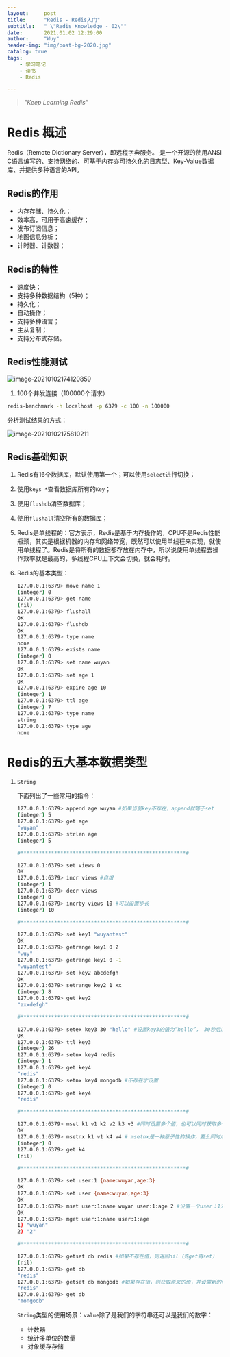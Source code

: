 ```yaml
---
layout:     post
title:      "Redis - Redis入门"
subtitle:   " \"Redis Knowledge - 02\""
date:       2021.01.02 12:29:00
author:     "Wuy"
header-img: "img/post-bg-2020.jpg"
catalog: true
tags:
    - 学习笔记
    - 读书
    - Redis

---
```


> *"Keep Learning Redis"*

# Redis 概述

Redis（Remote Dictionary Server），即远程字典服务。
是一个开源的使用ANSI C语言编写的、支持网络的、可基于内存亦可持久化的日志型、Key-Value数据库、并提供多种语言的API。

## Redis的作用

- 内存存储、持久化；
- 效率高，可用于高速缓存；
- 发布订阅信息；
- 地图信息分析；
- 计时器、计数器；

## Redis的特性

- 速度快；
- 支持多种数据结构（5种）；
- 持久化；
- 自动操作；
- 支持多种语言；
- 主从复制；
- 支持分布式存储。

## Redis性能测试

![image-20210102174120859](https://i.loli.net/2021/01/02/6L4CPxIjlYoyTWn.png)

1. 100个并发连接（100000个请求）

```bash
redis-benchmark -h localhost -p 6379 -c 100 -n 100000
```

分析测试结果的方式：

![image-20210102175810211](https://i.loli.net/2021/01/02/huMY6tky4ivzgJp.png)

## Redis基础知识

1. Redis有16个数据库，默认使用第一个；可以使用`select`进行切换；

2. 使用`keys *`查看数据库所有的`Key`；

3. 使用`flushdb`清空数据库；

4. 使用`flushall`清空所有的数据库；

5. Redis是单线程的：官方表示，Redis是基于内存操作的，CPU不是Redis性能瓶颈，其实是根据机器的内存和网络带宽，既然可以使用单线程来实现，就使用单线程了。Redis是将所有的数据都存放在内存中，所以说使用单线程去操作效率就是最高的，多线程CPU上下文会切换，就会耗时。

6. Redis的基本类型：

   ```bash
   127.0.0.1:6379> move name 1
   (integer) 0
   127.0.0.1:6379> get name
   (nil)
   127.0.0.1:6379> flushall
   OK
   127.0.0.1:6379> flushdb
   OK
   127.0.0.1:6379> type name
   none
   127.0.0.1:6379> exists name
   (integer) 0
   127.0.0.1:6379> set name wuyan
   OK
   127.0.0.1:6379> set age 1
   OK
   127.0.0.1:6379> expire age 10
   (integer) 1
   127.0.0.1:6379> ttl age
   (integer) 7
   127.0.0.1:6379> type name
   string
   127.0.0.1:6379> type age
   none
   ```

   

# Redis的五大基本数据类型

1. `String`

   下面列出了一些常用的指令：

   ```bash
   127.0.0.1:6379> append age wuyan #如果当前key不存在，append就等于set
   (integer) 5
   127.0.0.1:6379> get age
   "wuyan"
   127.0.0.1:6379> strlen age
   (integer) 5
   
   #******************************************************#
   
   127.0.0.1:6379> set views 0
   OK
   127.0.0.1:6379> incr views #自增
   (integer) 1
   127.0.0.1:6379> decr views
   (integer) 0
   127.0.0.1:6379> incrby views 10 #可以设置步长
   (integer) 10
   
   #******************************************************#
   
   127.0.0.1:6379> set key1 "wuyantest"
   OK
   127.0.0.1:6379> getrange key1 0 2
   "wuy"
   127.0.0.1:6379> getrange key1 0 -1
   "wuyantest"
   127.0.0.1:6379> set key2 abcdefgh
   OK
   127.0.0.1:6379> setrange key2 1 xx
   (integer) 8
   127.0.0.1:6379> get key2
   "axxdefgh"
   
   #******************************************************#
   
   127.0.0.1:6379> setex key3 30 "hello" #设置key3的值为“hello”， 30秒后过期
   OK
   127.0.0.1:6379> ttl key3
   (integer) 26
   127.0.0.1:6379> setnx key4 redis
   (integer) 1
   127.0.0.1:6379> get key4
   "redis"
   127.0.0.1:6379> setnx key4 mongodb #不存在才设置
   (integer) 0
   127.0.0.1:6379> get key4
   "redis"
   
   #******************************************************#
   
   127.0.0.1:6379> mset k1 v1 k2 v2 k3 v3 #同时设置多个值，也可以同时获取多个值
   OK
   127.0.0.1:6379> msetnx k1 v1 k4 v4 # msetnx是一种原子性的操作，要么同时成功，要么同时失败
   (integer) 0
   127.0.0.1:6379> get k4
   (nil)
   
   #******************************************************#
   
   127.0.0.1:6379> set user:1 {name:wuyan,age:3}
   OK
   127.0.0.1:6379> set user {name:wuyan,age:3}
   OK
   127.0.0.1:6379> mset user:1:name wuyan user:1:age 2 #设置一个user：1对象，值为json字符来保存一个对象，这里的key的设计比较巧妙：user:{id}:{field}
   OK
   127.0.0.1:6379> mget user:1:name user:1:age
   1) "wuyan"
   2) "2"
   
   #******************************************************#
   
   127.0.0.1:6379> getset db redis #如果不存在值，则返回nil（先get再set）
   (nil)
   127.0.0.1:6379> get db
   "redis"
   127.0.0.1:6379> getset db mongodb #如果存在值，则获取原来的值，并设置新的值
   "redis"
   127.0.0.1:6379> get db
   "mongodb"
   ```

   `String`类型的使用场景：`value`除了是我们的字符串还可以是我们的数字：

   - 计数器
   - 统计多单位的数量
   - 对象缓存存储































